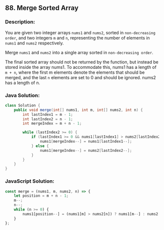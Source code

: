 ## 88. Merge Sorted Array

### Description:
You are given two integer arrays ```nums1``` and ```nums2```, sorted in ```non-decreasing order```, and two integers ```m``` and ```n```, representing the number of elements in ```nums1``` and ```nums2``` respectively.

Merge ```nums1``` and ```nums2``` into a single array sorted in ```non-decreasing order```.

The final sorted array should not be returned by the function, but instead be stored inside the array nums1. 
To accommodate this, nums1 has a length of ```m + n```, where the first m elements denote the elements that should be merged, and the last ```n``` elements are set to 0 and should be ignored. nums2 has a length of n.

### Java Solution:
```Java
class Solution {
    public void merge(int[] nums1, int m, int[] nums2, int n) {
        int lastIndex1 = m - 1;
        int lastIndex2 = n - 1;
        int mergeIndex = m + n - 1;

        while (lastIndex2 >= 0) {
            if (lastIndex1 >= 0 && nums1[lastIndex1] > nums2[lastIndex2]) {
                nums1[mergeIndex--] = nums1[lastIndex1--];
            } else {
                nums1[mergeIndex--] = nums2[lastIndex2--];
            }
        }
    }
}
```

### JavaScript Solution:
```JavaScript
const merge = (nums1, m, nums2, n) => {
    let position = m + n - 1;
    m--;
    n--;
    while (n >= 0) {
        nums1[position--] = (nums1[m] > nums2[n]) ? nums1[m--] : nums2[n--];
    }
};
```